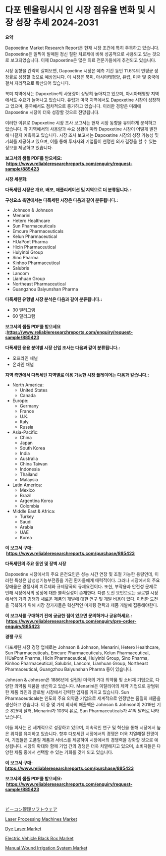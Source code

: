 <p><h1>다포 텐올링시시 인 시장 점유율 변화 및 시장 성장 추세 2024-2031</h1></p><p><strong>요약</strong></p>
<p><p>Dapoxetine Market Research Report은 현재 시장 조건에 특히 주목하고 있습니다. Dapoxetine은 일찍이 발매된 정신 질환 치료제에 비해 성공적으로 사용되고 있는 것으로 보고되었습니다. 이제 Dapoxetine은 많은 의료 전문가들에게 추천되고 있습니다.</p><p>시장 동향을 간략히 살펴보면, Dapoxetine 시장은 예측 기간 동안 11.6%의 연평균 성장률로 성장할 것으로 예상됩니다. 이 시장은 북미, 아시아태평양, 유럽, 미국 및 중국에 걸쳐 지리적으로 확산되어 있습니다.</p><p>북미 지역에서는 Dapoxetine의 사용량이 상당히 높아지고 있으며, 아시아태평양 지역에서도 수요가 늘어나고 있습니다. 유럽과 미국 지역에서도 Dapoxetine 시장이 성장하고 있으며, 중국에서도 점차적으로 증가하고 있습니다. 이러한 경향은 미래에 Dapoxetine 시장이 더욱 성장할 것으로 전망됩니다.</p><p>이러한 이유로 Dapoxetine 시장 조사 보고서는 현재 시장 동향을 유의하게 분석하고 있습니다. 각 지역에서의 사용량과 수요 상황에 따라 Dapoxetine 시장이 어떻게 발전해 나갈지 예측하고 있습니다. 시장 조사 보고서는 Dapoxetine 시장의 성장 가능성 및 기회를 제공하고 있으며, 이를 통해 투자자와 기업들이 현명한 의사 결정을 할 수 있는 정보를 제공하고 있습니다.</p></p>
<p><strong>보고서의 샘플 PDF를 받으세요: &nbsp;<a href="https://www.reliableresearchreports.com/enquiry/request-sample/885423">https://www.reliableresearchreports.com/enquiry/request-sample/885423</a></strong></p>
<p><strong>시장 세분화:</strong></p>
<p><strong> 다폭세틴 시장은 개요, 배포, 애플리케이션 및 지역으로 더 분류됩니다. :</strong></p>
<p><strong>구성요소 측면에서는 다폭세틴 시장은 다음과 같이 분류됩니다.:</strong></p>
<p><ul><li>Johnson & Johnson</li><li>Menarini</li><li>Hetero Healthcare</li><li>Sun Pharmaceuticals</li><li>Emcure Pharmaceuticals</li><li>Kelun Pharmaceutical</li><li>HUaPont Pharma</li><li>Hicin Pharmaceutical</li><li>Huiyinbi Group</li><li>Sino Pharma</li><li>Kinhoo Pharmaceutical</li><li>Salubris</li><li>Lancom</li><li>Lianhuan Group</li><li>Northeast Pharmaceutical</li><li>Guangzhou Baiyunshan Pharma</li></ul></p>
<p><strong> 다폭세틴 유형별 시장 분석은 다음과 같이 분류됩니다.:</strong></p>
<p><ul><li>30 밀리그램</li><li>60 밀리그램</li></ul></p>
<p><strong>보고서의 샘플 PDF를 받으세요 :<a href="https://www.reliableresearchreports.com/enquiry/request-sample/885423">https://www.reliableresearchreports.com/enquiry/request-sample/885423</a></strong></p>
<p><strong> 다폭세틴 응용 분야별 시장 산업 조사는 다음과 같이 분류됩니다.:</strong></p>
<p><ul><li>오프라인 채널</li><li>온라인 채널</li></ul></p>
<p><strong>지역 측면에서 다폭세틴 지역별로 이용 가능한 시장 플레이어는 다음과 같습니다.:</strong></p>
<p><ul>
    <li>
        North America:
        <ul>
            <li>United States</li>
            <li>Canada</li>
        </ul>
    </li>
    <li>
        Europe:
        <ul>
            <li>Germany</li>
            <li>France</li>
            <li>U.K.</li>
            <li>Italy</li>
            <li>Russia</li>
        </ul>
    </li>
    <li>
        Asia-Pacific:
        <ul>
            <li>China</li>
            <li>Japan</li>
            <li>South Korea</li>
            <li>India</li>
            <li>Australia</li>
            <li>China Taiwan</li>
            <li>Indonesia</li>
            <li>Thailand</li>
            <li>Malaysia</li>
        </ul>
    </li>
    <li>
        Latin America:
        <ul>
            <li>Mexico</li>
            <li>Brazil</li>
            <li>Argentina Korea</li>
            <li>Colombia</li>
        </ul>
    </li>
    <li>
        Middle East & Africa:
        <ul>
            <li>Turkey</li>
            <li>Saudi</li>
            <li>Arabia</li>
            <li>UAE</li>
            <li>Korea</li>
        </ul>
    </li>
    </ul></p>
<p><strong>이 보고서 구매: &nbsp;<a href="https://www.reliableresearchreports.com/purchase/885423">https://www.reliableresearchreports.com/purchase/885423</a></strong></p>
<p><strong>다폭세틴의 주요 동인 및 장벽 시장</strong></p>
<p><p>Dapoxetine 시장에서의 주요 운전요인은 성능 시간 연장 및 조절 가능한 용량인데, 이러한 특성은 남성성기능부전증을 가진 환자들에게 매력적이다. 그러나 시장에서의 주요 장애물은 경쟁사의 치료제와 규제당국의 규제요건이다. 또한, 부작용과 안전성 문제로 인해 시장에서의 성장에 대한 불확실성이 존재한다. 다른 도전 요인으로는 글로벌 시장에서의 가격 경쟁과 새로운 제품의 개발에 대한 연구 및 개발 비용이 있다. 이러한 도전을 극복하기 위해 시장 참가자들은 혁신적인 마케팅 전략과 제품 개발에 집중해야한다.</p></p>
<p><strong>이 보고서를 구매하기 전에 궁금한 점이 있으면 문의하거나 공유하세요.: &nbsp;<a href="https://www.reliableresearchreports.com/enquiry/pre-order-enquiry/885423">https://www.reliableresearchreports.com/enquiry/pre-order-enquiry/885423</a></strong></p>
<p><strong>경쟁 구도</strong></p>
<p><p>다포세틴 시장 경쟁 업체로는 Johnson & Johnson, Menarini, Hetero Healthcare, Sun Pharmaceuticals, Emcure Pharmaceuticals, Kelun Pharmaceutical, HUaPont Pharma, Hicin Pharmaceutical, Huiyinbi Group, Sino Pharma, Kinhoo Pharmaceutical, Salubris, Lancom, Lianhuan Group, Northeast Pharmaceutical, Guangzhou Baiyunshan Pharma 등이 있습니다. </p><p>Johnson & Johnson은 1886년에 설립된 미국의 거대 의약품 및 소비재 기업으로, 다양한 의약품 제품을 생산하고 있습니다. Menarini은 이탈리아의 제약 기업으로 광범위한 제품 라인과 글로벌 시장에서 강력한 입지를 가지고 있습니다. Sun Pharmaceuticals는 인도의 주요 의약품 기업으로 세계적으로 인정받는 품질의 제품을 생산하고 있습니다. 이 중 몇 가지 회사의 매출액은 Johnson & Johnson이 2019년 기준 825억 달러, Menarini가 103억 유로, Sun Pharmaceuticals가 41억 달러로 나타났습니다.</p><p>이들 회사는 전 세계적으로 성장하고 있으며, 지속적인 연구 및 혁신을 통해 시장에서 높은 위치를 유지하고 있습니다. 향후 다포세틴 시장에서의 경쟁은 더욱 치열해질 전망이며, 기업들은 고품질 제품과 서비스를 제공하여 시장에서의 경쟁력을 강화할 것으로 예상됩니다. 시장의 확대와 함께 기업 간의 경쟁은 더욱 치열해지고 있으며, 소비자들은 다양한 제품 중에서 선택할 수 있는 기회를 갖게 되고 있습니다.</p></p>
<p><strong>이 보고서 구매: &nbsp; <a href="https://www.reliableresearchreports.com/purchase/885423">https://www.reliableresearchreports.com/purchase/885423</a></strong></p>
<p><strong>보고서의 샘플 PDF를 받으세요: &nbsp;<a href="https://www.reliableresearchreports.com/enquiry/request-sample/885423">https://www.reliableresearchreports.com/enquiry/request-sample/885423</a></strong><strong></strong></p>
<p>&nbsp;</p>
<p><p><a href="https://github.com/oafhukehf4709715/Market-Research-Report-List-1/blob/main/84175925260.md">ビーコン管理ソフトウェア</a></p><p><a href="https://view.publitas.com/reportprime-1/laser-processing-machines-market-growth-market-trends-covid-19-impact-and-forecasts-for-period-from-2024-2031/">Laser Processing Machines Market</a></p><p><a href="https://view.publitas.com/reportprime-1/dye-laser-market-size-share-trends-analysis-report-by-material-by-type-by-end-user-by-region-and-segment-forecasts-2024-2031/">Dye Laser Market</a></p><p><a href="https://ivy-potential-64b.notion.site/Electric-Vehicle-Black-Box-Market-Size-Growth-Outlook-from-2024-to-2031-projecting-at-Market-s-Tre-885e0c8f06684eedbe450edab67f913b">Electric Vehicle Black Box Market</a></p><p><a href="https://issuu.com/reportprime-2/docs/manual-wound-irrigation-system-market-size-2030.pp">Manual Wound Irrigation System Market</a></p></p>